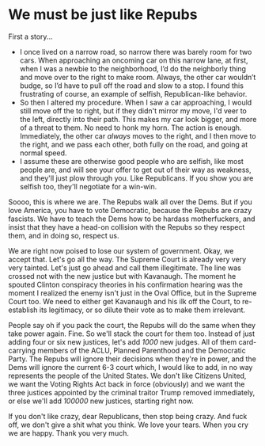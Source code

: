 # We must be just like Repubs
First a story... 
* I once lived on a narrow road, so narrow there was barely room for two cars. When approaching an oncoming car on this narrow lane, at first, when I was a newbie to the neighborhood, I’d do the neighborly thing and move over to the right to make room. Always, the other car wouldn’t budge, so I’d have to pull off the road and slow to a stop. I found this frustrating of course, an example of selfish, Republican-like behavior.  
* So then I altered my procedure. When I saw a car approaching, I would still move off the to right, but if they didn't mirror my move, I'd veer to the left, directly into their path. This makes my car look bigger, and more of a threat to them. No need to honk my horn. The action is enough. Immediately, the other car <i>always</i> moves to the right, and I then move to the right, and we pass each other, both fully on the road, and going at normal speed. 
* I assume these are otherwise good people who are selfish, like most people are, and will see your offer to get out of their way as weakness, and they'll just plow through you. Like Republicans. If you show you are selfish too, they'll negotiate for a win-win. 

Soooo, this is where we are. The Repubs walk all over the Dems. But if you love America, you have to vote Democratic, because the Repubs are crazy fascists. We have to teach the Dems how to be hardass motherfuckers, and insist that they have a head-on collision with the Repubs so they respect them, and in doing so, respect us. 

We are right now poised to lose our system of government. Okay, we accept that. Let's go all the way. The Supreme Court is already very very very tainted. Let's just go ahead and call them illegitimate. The line was crossed not with the new justice but with Kavanaugh. The moment he spouted Clinton conspiracy theories in his confirmation hearing was the moment I realized the enemy isn't just in the Oval Office, but in the Supreme Court too. We need to either get Kavanaugh and his ilk off the Court, to re-establish its legitimacy, or so dilute their vote as to make them irrelevant. 

People say oh if you pack the court, the Repubs will do the same when they take power again. Fine. So we'll stack the court for them too. Instead of just adding four or six new justices, let's add <i>1000</i> new judges. All of them card-carrying members of the ACLU, Planned Parenthood and the Democratic Party. The Repubs will ignore their decisions when they're in power, and the Dems will ignore the current 6-3 court which, I would like to add, in no way represents the people of the United States. We don't like Citizens United, we want the Voting Rights Act back in force (obviously) and we want the three justices appointed by the criminal traitor Trump removed immediately, or else we'll add <i>100000</i> new justices, starting right now. 

If you don't like crazy, dear Republicans, then stop being crazy. And fuck off, we don't give a shit what you think. We love your tears. When you cry we are happy. Thank you very much.

